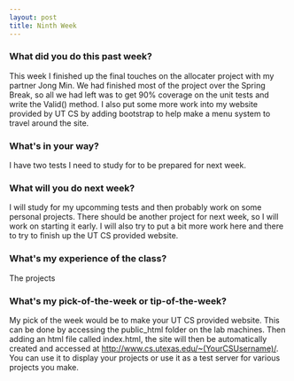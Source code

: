 ```yaml
---
layout: post
title: Ninth Week
---
```

### What did you do this past week?
  This week I finished up the final touches on the allocater project with my partner Jong Min. We had finished most of the project over the Spring Break, so all we had left was to get 90% coverage on the unit tests and write the Valid() method. I also put some more work into my website provided by UT CS by adding bootstrap to help make a menu system to travel around the site.

### What's in your way?
   I have two tests I need to study for to be prepared for next week.
   
### What will you do next week?
 I will study for my upcomming tests and then probably work on some personal projects. There should be another project for next week, so I will work on starting it early. I will also try to put a bit more work here and there to try to finish up the UT CS provided website.

### What's my experience of the class?
   The projects 

### What's my pick-of-the-week or tip-of-the-week?
  My pick of the week would be to make your UT CS provided website. This can be done by accessing the public_html folder on the lab machines. Then adding an html file called index.html, the site will then be automatically created and accessed at http://www.cs.utexas.edu/~(YourCSUsername)/. You can use it to display your projects or use it as a test server for various projects you make.
